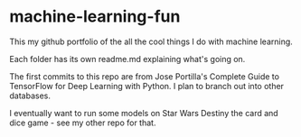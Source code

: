# machine-learning-fun
This my github portfolio of the all the cool things I do with machine learning.

Each folder has its own readme.md explaining what's going on.

The first commits to this repo are from Jose Portilla's Complete Guide to TensorFlow for Deep Learning with Python. I plan to branch out into other databases.

I eventually want to run some models on Star Wars Destiny the card and dice game - see my other repo for that.